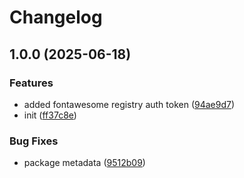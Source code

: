 # Changelog

## 1.0.0 (2025-06-18)


### Features

* added fontawesome registry auth token ([94ae9d7](https://github.com/OGS-GmbH/ngx-m3-components/commit/94ae9d70cde5cfcd7cc182c35535ddbee4f2a095))
* init ([ff37c8e](https://github.com/OGS-GmbH/ngx-m3-components/commit/ff37c8e56f6992d4234b33c5fe45e9028613a691))


### Bug Fixes

* package metadata ([9512b09](https://github.com/OGS-GmbH/ngx-m3-components/commit/9512b09809c93af1c52efea9eefd19346250c00d))
